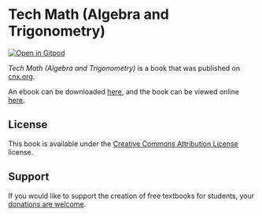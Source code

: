 # Tech Math (Algebra and Trigonometry)

[![Open in Gitpod](https://gitpod.io/button/open-in-gitpod.svg)](https://gitpod.io/from-referrer/)

_Tech Math (Algebra and Trigonometry)_ is a book that was published on [cnx.org](https://cnx.org/).

An ebook can be downloaded [here](https://github.com/cnx-user-books/cnxbook-tech-math-algebra-and-trigonometry/releases/latest), and the book can be viewed online [here](https://github.com/cnx-user-books/cnxbook-tech-math-algebra-and-trigonometry/releases/latest).

## License
This book is available under the [Creative Commons Attribution License](./LICENSE) license.

## Support
If you would like to support the creation of free textbooks for students, your [donations are welcome](https://riceconnect.rice.edu/donation/support-openstax-banner).
